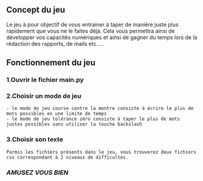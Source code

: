 ## Concept du jeu 
Le jeu à pour objectif de vous entrainer à taper de manière juste plus rapidement que vous ne le faites déjà. Cela vous permettra ainsi de développer vos capacités numériques et ainsi de gagner du temps lors de la rédaction des rapports, de mails etc.....

## Fonctionnement du jeu 

### 1.Ouvrir le fichier main.py

### 2.Choisir un mode de jeu 
    - le mode de jeu course contre la montre consiste à écrire le plus de mots possibles en une limite de temps 
    - le mode de jeu tolérance zéro consiste à taper le plus de mots justes possibles sans utiliser la touche backslash 

### 3.Choisir son texte 
    Parmis les fichiers présents dans le jeu, vous trouverez deux fichiers csv correspondant à 2 niveaux de difficultés. 

### *AMUSEZ VOUS BIEN*
